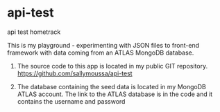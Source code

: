 # api-test
api test hometrack

This is my playground - experimenting with JSON files to front-end framework with data coming from an ATLAS MongoDB database.

1. The source code to this app is located in my public GIT repository. https://github.com/sallymoussa/api-test

2. The database containing the seed data is located in my MongoDB ATLAS account. The link to the ATLAS database is in the code and it contains the username and password
